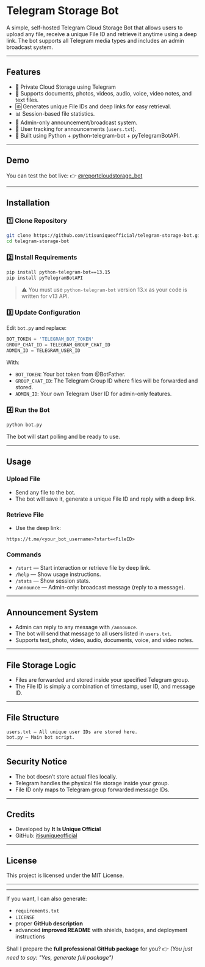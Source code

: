 # Telegram Storage Bot

A simple, self-hosted Telegram Cloud Storage Bot that allows users to upload any file, receive a unique File ID and retrieve it anytime using a deep link. The bot supports all Telegram media types and includes an admin broadcast system.

---

## Features

* 🔐 Private Cloud Storage using Telegram
* 📁 Supports documents, photos, videos, audio, voice, video notes, and text files.
* 🆔 Generates unique File IDs and deep links for easy retrieval.
* 📊 Session-based file statistics.
* 📣 Admin-only announcement/broadcast system.
* 📄 User tracking for announcements (`users.txt`).
* 🧩 Built using Python + python-telegram-bot + pyTelegramBotAPI.

---

## Demo

You can test the bot live:
👉 [@reportcloudstorage\_bot](https://t.me/reportcloudstorage_bot)

---

## Installation

### 1️⃣ Clone Repository

```bash
git clone https://github.com/itisuniqueofficial/telegram-storage-bot.git
cd telegram-storage-bot
```

### 2️⃣ Install Requirements

```bash
pip install python-telegram-bot==13.15
pip install pyTelegramBotAPI
```

> ⚠️ You must use `python-telegram-bot` version 13.x as your code is written for v13 API.

### 3️⃣ Update Configuration

Edit `bot.py` and replace:

```python
BOT_TOKEN = 'TELEGRAM_BOT_TOKEN'
GROUP_CHAT_ID = TELEGRAM_GROUP_CHAT_ID
ADMIN_ID = TELEGRAM_USER_ID
```

With:

* `BOT_TOKEN`: Your bot token from @BotFather.
* `GROUP_CHAT_ID`: The Telegram Group ID where files will be forwarded and stored.
* `ADMIN_ID`: Your own Telegram User ID for admin-only features.

### 4️⃣ Run the Bot

```bash
python bot.py
```

The bot will start polling and be ready to use.

---

## Usage

### Upload File

* Send any file to the bot.
* The bot will save it, generate a unique File ID and reply with a deep link.

### Retrieve File

* Use the deep link:

```
https://t.me/<your_bot_username>?start=<FileID>
```

### Commands

* `/start` — Start interaction or retrieve file by deep link.
* `/help` — Show usage instructions.
* `/stats` — Show session stats.
* `/announce` — Admin-only: broadcast message (reply to a message).

---

## Announcement System

* Admin can reply to any message with `/announce`.
* The bot will send that message to all users listed in `users.txt`.
* Supports text, photo, video, audio, documents, voice, and video notes.

---

## File Storage Logic

* Files are forwarded and stored inside your specified Telegram group.
* The File ID is simply a combination of timestamp, user ID, and message ID.

---

## File Structure

```
users.txt — All unique user IDs are stored here.
bot.py — Main bot script.
```

---

## Security Notice

* The bot doesn’t store actual files locally.
* Telegram handles the physical file storage inside your group.
* File ID only maps to Telegram group forwarded message IDs.

---

## Credits

* Developed by **It Is Unique Official**
* GitHub: [itisuniqueofficial](https://github.com/itisuniqueofficial)

---

## License

This project is licensed under the MIT License.

---

---

If you want, I can also generate:

* `requirements.txt`
* `LICENSE`
* proper **GitHub description**
* advanced **improved README** with shields, badges, and deployment instructions

Shall I prepare the **full professional GitHub package** for you?
👉 *(You just need to say: "Yes, generate full package")*
